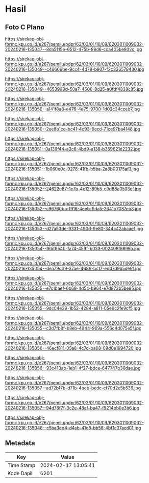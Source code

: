 # Hasil

## Foto C Plano

https://sirekap-obj-formc.kpu.go.id/e267/pemilu/pdpr/62/03/01/10/09/6203011009032-20240216-135047--8da5115e-6512-475b-89d6-cca405be802c.jpg

https://sirekap-obj-formc.kpu.go.id/e267/pemilu/pdpr/62/03/01/10/09/6203011009032-20240216-135049--c46666be-9cc4-4d78-b907-f2c336579430.jpg

https://sirekap-obj-formc.kpu.go.id/e267/pemilu/pdpr/62/03/01/10/09/6203011009032-20240216-135049--4653998d-50a7-4500-8d25-a0fdf4838c85.jpg

https://sirekap-obj-formc.kpu.go.id/e267/pemilu/pdpr/62/03/01/10/09/6203011009032-20240216-135050--a141f8a8-e476-4e75-9700-1d02c34cceb7.jpg

https://sirekap-obj-formc.kpu.go.id/e267/pemilu/pdpr/62/03/01/10/09/6203011009032-20240216-135050--2ee8b1ce-bc41-4c93-9ecd-71ce97ba4148.jpg

https://sirekap-obj-formc.kpu.go.id/e267/pemilu/pdpr/62/03/01/10/09/6203011009032-20240216-135051--0a136f44-a3c6-4bd9-a138-b359621d2232.jpg

https://sirekap-obj-formc.kpu.go.id/e267/pemilu/pdpr/62/03/01/10/09/6203011009032-20240216-135051--1b060e0c-9278-41fb-b5ba-2a8b00175af3.jpg

https://sirekap-obj-formc.kpu.go.id/e267/pemilu/pdpr/62/03/01/10/09/6203011009032-20240216-135052--24622e87-1c7b-4c12-89b5-c9d88a0503cf.jpg

https://sirekap-obj-formc.kpu.go.id/e267/pemilu/pdpr/62/03/01/10/09/6203011009032-20240216-135052--c96760ba-f916-4eeb-9da5-2641b7087eb3.jpg

https://sirekap-obj-formc.kpu.go.id/e267/pemilu/pdpr/62/03/01/10/09/6203011009032-20240216-135053--d27a53de-9331-490d-9e80-344c42abaae1.jpg

https://sirekap-obj-formc.kpu.go.id/e267/pemilu/pdpr/62/03/01/10/09/6203011009032-20240216-135054--f6bf654b-fa74-459f-b033-002408f8696a.jpg

https://sirekap-obj-formc.kpu.go.id/e267/pemilu/pdpr/62/03/01/10/09/6203011009032-20240216-135054--dea79dd9-37ae-4686-bc17-edd7d9d5de9f.jpg

https://sirekap-obj-formc.kpu.go.id/e267/pemilu/pdpr/62/03/01/10/09/6203011009032-20240216-135055--e7c1baef-6b69-4d5c-b964-e7d873b5be95.jpg

https://sirekap-obj-formc.kpu.go.id/e267/pemilu/pdpr/62/03/01/10/09/6203011009032-20240216-135055--9dc04e39-1b52-4284-a811-05e9c2fe9cf5.jpg

https://sirekap-obj-formc.kpu.go.id/e267/pemilu/pdpr/62/03/01/10/09/6203011009032-20240216-135055--c3d7fb8f-b8eb-4944-909a-556c4d075e5f.jpg

https://sirekap-obj-formc.kpu.go.id/e267/pemilu/pdpr/62/03/01/10/09/6203011009032-20240216-135056--46ecf811-05a8-4c7c-ba08-09d0e1994720.jpg

https://sirekap-obj-formc.kpu.go.id/e267/pemilu/pdpr/62/03/01/10/09/6203011009032-20240216-135056--93c413ab-1eb1-4f27-bdce-647747b30dae.jpg

https://sirekap-obj-formc.kpu.go.id/e267/pemilu/pdpr/62/03/01/10/09/6203011009032-20240216-135057--ad72b17b-d71b-4beb-bedc-cf70d2e5b536.jpg

https://sirekap-obj-formc.kpu.go.id/e267/pemilu/pdpr/62/03/01/10/09/6203011009032-20240216-135057--94d78f7f-3c2e-48af-ba47-f5214bb0e3b6.jpg

https://sirekap-obj-formc.kpu.go.id/e267/pemilu/pdpr/62/03/01/10/09/6203011009032-20240216-135048--c5ba3ed4-d4ab-41c8-bb56-4bf1c37acd01.jpg


## Metadata

| Key        | Value               |
| ---------- | ------------------- |
| Time Stamp | 2024-02-17 13:05:41 |
| Kode Dapil | 6201                |



